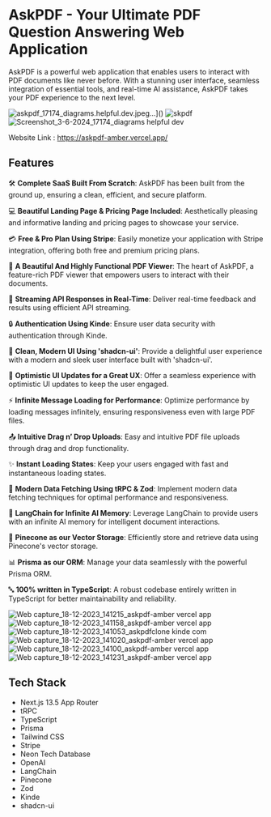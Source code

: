 # AskPDF - Your Ultimate PDF Question Answering Web Application

AskPDF is a powerful web application that enables users to interact with PDF documents like never before. With a stunning user interface, seamless integration of essential tools, and real-time AI assistance, AskPDF takes your PDF experience to the next level.

![askpdf](https://github.com/DhruvSharma19/AskPDF/assets/112254552/c5b33ec3-f892-4782-8a81-e7c17e6017d5)_17174_diagrams.helpful.dev.jpeg…]()
![skpdf](https://github.com/DhruvSharma19/AskPDF/assets/112254552/a4828bac-86d9-4acf-a856-2ddb5ea7db10)
![Screenshot_3-6-2024_17174_diagrams helpful dev](https://github.com/DhruvSharma19/AskPDF/assets/112254552/9dbd0d90-5374-4014-9250-b433bd38a601)


Website Link : https://askpdf-amber.vercel.app/

## Features

🛠️ **Complete SaaS Built From Scratch**: AskPDF has been built from the ground up, ensuring a clean, efficient, and secure platform.

💻 **Beautiful Landing Page & Pricing Page Included**: Aesthetically pleasing and informative landing and pricing pages to showcase your service.

💳 **Free & Pro Plan Using Stripe**: Easily monetize your application with Stripe integration, offering both free and premium pricing plans.

📄 **A Beautiful And Highly Functional PDF Viewer**: The heart of AskPDF, a feature-rich PDF viewer that empowers users to interact with their documents.

🔄 **Streaming API Responses in Real-Time**: Deliver real-time feedback and results using efficient API streaming.

🔒 **Authentication Using Kinde**: Ensure user data security with authentication through Kinde.

🎨 **Clean, Modern UI Using 'shadcn-ui'**: Provide a delightful user experience with a modern and sleek user interface built with 'shadcn-ui'.

🚀 **Optimistic UI Updates for a Great UX**: Offer a seamless experience with optimistic UI updates to keep the user engaged.

⚡ **Infinite Message Loading for Performance**: Optimize performance by loading messages infinitely, ensuring responsiveness even with large PDF files.

📤 **Intuitive Drag n’ Drop Uploads**: Easy and intuitive PDF file uploads through drag and drop functionality.

✨ **Instant Loading States**: Keep your users engaged with fast and instantaneous loading states.

🔧 **Modern Data Fetching Using tRPC & Zod**: Implement modern data fetching techniques for optimal performance and responsiveness.

🧠 **LangChain for Infinite AI Memory**: Leverage LangChain to provide users with an infinite AI memory for intelligent document interactions.

🌲 **Pinecone as our Vector Storage**: Efficiently store and retrieve data using Pinecone's vector storage.

📊 **Prisma as our ORM**: Manage your data seamlessly with the powerful Prisma ORM.

🔤 **100% written in TypeScript**: A robust codebase entirely written in TypeScript for better maintainability and reliability.



![Web capture_18-12-2023_141215_askpdf-amber vercel app](https://github.com/DhruvSharma19/askpdf/assets/112254552/8852c362-5dc1-4f91-93a2-7a2e1f3e5a27)
![Web capture_18-12-2023_141158_askpdf-amber vercel app](https://github.com/DhruvSharma19/askpdf/assets/112254552/10ecb33d-5121-4ee2-9324-21861e132cfb)
![Web capture_18-12-2023_141053_askpdfclone kinde com](https://github.com/DhruvSharma19/askpdf/assets/112254552/04d31467-c1a9-483e-b270-5cc8a6583c1c)
![Web capture_18-12-2023_141020_askpdf-amber vercel app](https://github.com/DhruvSharma19/askpdf/assets/112254552/f880c1d7-fac3-4f22-bb6b-a1aca4b8cdaa)
![Web capture_18-12-2023_14100_askpdf-amber vercel app](https://github.com/DhruvSharma19/askpdf/assets/112254552/2544d7e8-e384-4eb4-b30a-64261e9638cd)
![Web capture_18-12-2023_141231_askpdf-amber vercel app](https://github.com/DhruvSharma19/askpdf/assets/112254552/68d301d8-e379-4265-9e86-b9a2ec598ddd)



## Tech Stack

- Next.js 13.5 App Router
- tRPC
- TypeScript
- Prisma
- Tailwind CSS
- Stripe
- Neon Tech Database
- OpenAI
- LangChain
- Pinecone
- Zod
- Kinde
- shadcn-ui

